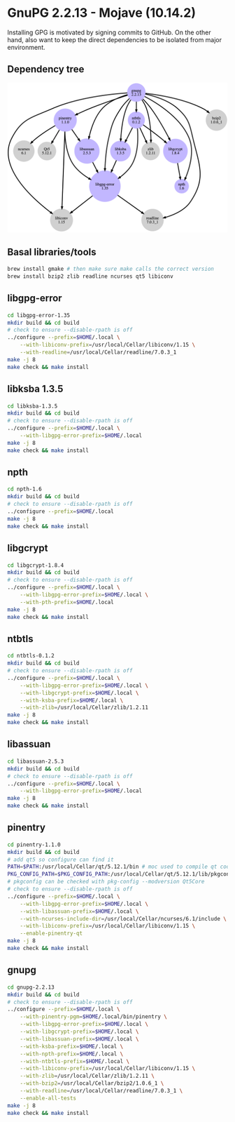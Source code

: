 GnuPG 2.2.13 - Mojave (10.14.2)
===============================

Installing GPG is motivated by signing commits to GitHub.
On the other hand, also want to keep the direct dependencies
	to be isolated from major environment.

## Dependency tree

![](auxiliary/gnupg-2.2.13-mojave-10.14.2-install.dependency-tree.gv.png)

## Basal libraries/tools

```bash
brew install gmake # then make sure make calls the correct version
brew install bzip2 zlib readline ncurses qt5 libiconv
```

## libgpg-error

```bash
cd libgpg-error-1.35
mkdir build && cd build
# check to ensure --disable-rpath is off
../configure --prefix=$HOME/.local \
	--with-libiconv-prefix=/usr/local/Cellar/libiconv/1.15 \
	--with-readline=/usr/local/Cellar/readline/7.0.3_1
make -j 8
make check && make install
```

## libksba 1.3.5

```bash
cd libksba-1.3.5
mkdir build && cd build
# check to ensure --disable-rpath is off
../configure --prefix=$HOME/.local \
	--with-libgpg-error-prefix=$HOME/.local
make -j 8
make check && make install
```

## npth

```bash
cd npth-1.6
mkdir build && cd build
# check to ensure --disable-rpath is off
../configure --prefix=$HOME/.local
make -j 8
make check && make install
```

## libgcrypt

```bash
cd libgcrypt-1.8.4
mkdir build && cd build
# check to ensure --disable-rpath is off
../configure --prefix=$HOME/.local \
	--with-libgpg-error-prefix=$HOME/.local \
	--with-pth-prefix=$HOME/.local
make -j 8
make check && make install
```

## ntbtls

```bash
cd ntbtls-0.1.2
mkdir build && cd build
# check to ensure --disable-rpath is off
../configure --prefix=$HOME/.local \
	--with-libgpg-error-prefix=$HOME/.local \
	--with-libgcrypt-prefix=$HOME/.local \
	--with-ksba-prefix=$HOME/.local \
	--with-zlib=/usr/local/Cellar/zlib/1.2.11
make -j 8
make check && make install
```

## libassuan

```bash
cd libassuan-2.5.3
mkdir build && cd build
# check to ensure --disable-rpath is off
../configure --prefix=$HOME/.local \
	--with-libgpg-error-prefix=$HOME/.local
make -j 8
make check && make install
```

## pinentry

```bash
cd pinentry-1.1.0
mkdir build && cd build
# add qt5 so configure can find it
PATH=$PATH:/usr/local/Cellar/qt/5.12.1/bin # moc used to compile qt code
PKG_CONFIG_PATH=$PKG_CONFIG_PATH:/usr/local/Cellar/qt/5.12.1/lib/pkgconfig
# pkgconfig can be checked with pkg-config --modversion Qt5Core
# check to ensure --disable-rpath is off
../configure --prefix=$HOME/.local \
	--with-libgpg-error-prefix=$HOME/.local \
	--with-libassuan-prefix=$HOME/.local \
	--with-ncurses-include-dir=/usr/local/Cellar/ncurses/6.1/include \
	--with-libiconv-prefix=/usr/local/Cellar/libiconv/1.15 \
	--enable-pinentry-qt
make -j 8
make check && make install
```

## gnupg

```bash
cd gnupg-2.2.13
mkdir build && cd build
# check to ensure --disable-rpath is off
../configure --prefix=$HOME/.local \
	--with-pinentry-pgm=$HOME/.local/bin/pinentry \
	--with-libgpg-error-prefix=$HOME/.local \
	--with-libgcrypt-prefix=$HOME/.local \
	--with-libassuan-prefix=$HOME/.local \
	--with-ksba-prefix=$HOME/.local \
	--with-npth-prefix=$HOME/.local \
	--with-ntbtls-prefix=$HOME/.local \
	--with-libiconv-prefix=/usr/local/Cellar/libiconv/1.15 \
	--with-zlib=/usr/local/Cellar/zlib/1.2.11 \
	--with-bzip2=/usr/local/Cellar/bzip2/1.0.6_1 \
	--with-readline=/usr/local/Cellar/readline/7.0.3_1 \
	--enable-all-tests
make -j 8
make check && make install
```
